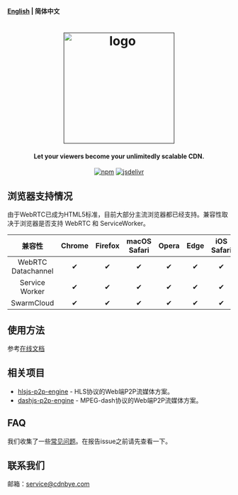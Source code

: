 **[English](README.md) | 简体中文**

<h1 align="center"><a href="" target="_blank" rel="noopener noreferrer"><img width="250" src="https://swarmcloud.net/logo.png" alt="logo"></a></h1>
<h4 align="center">Let your viewers become your unlimitedly scalable CDN.</h4>
<p align="center">
  <a href="https://www.npmjs.com/package/swarmcloud-mp4-sw"><img src="https://img.shields.io/npm/v/swarmcloud-mp4-sw.svg?style=flat" alt="npm"></a>
  <a href="https://www.jsdelivr.com/package/npm/swarmcloud-mp4-sw"><img src="https://data.jsdelivr.com/v1/package/npm/swarmcloud-mp4-sw/badge" alt="jsdelivr"></a>
</p>

## 浏览器支持情况
由于WebRTC已成为HTML5标准，目前大部分主流浏览器都已经支持。兼容性取决于浏览器是否支持 WebRTC 和 ServiceWorker。

 兼容性|Chrome | Firefox | macOS Safari| Opera | Edge | iOS Safari | IE | 
:-: | :-: | :-: | :-: | :-: | :-:| :-:| :-:
WebRTC Datachannel | ✔ | ✔  | ✔  |  ✔ | ✔ | ✔  |  ❌ |
Service Worker     | ✔ | ✔  | ✔  | ✔  | ✔ | ✔  |  ❌ |
SwarmCloud         | ✔ | ✔  | ✔  |  ✔ | ✔ |  ✔ |  ❌ |

## 使用方法
参考[在线文档](https://swarmcloud.net/cn/views/mp4-sw/usage.html)

## 相关项目
- [hlsjs-p2p-engine](https://gitee.com/cdnbye/hlsjs-p2p-engine) - HLS协议的Web端P2P流媒体方案。
- [dashjs-p2p-engine](https://github.com/cdnbye/dashjs-p2p-engine) - MPEG-dash协议的Web端P2P流媒体方案。

## FAQ
我们收集了一些[常见问题](https://www.cdnbye.com/cn/views/FAQ.html)。在报告issue之前请先查看一下。

## 联系我们
邮箱：service@cdnbye.com

